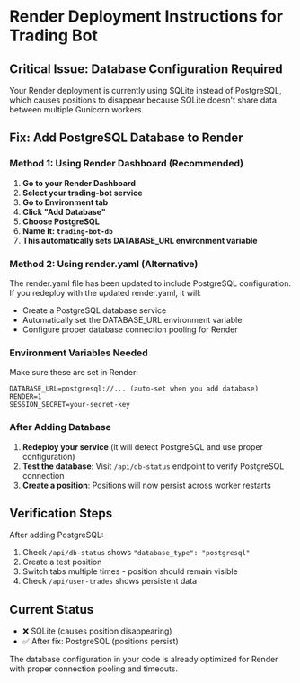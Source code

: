 # Render Deployment Instructions for Trading Bot

## Critical Issue: Database Configuration Required

Your Render deployment is currently using SQLite instead of PostgreSQL, which causes positions to disappear because SQLite doesn't share data between multiple Gunicorn workers.

## Fix: Add PostgreSQL Database to Render

### Method 1: Using Render Dashboard (Recommended)

1. **Go to your Render Dashboard**
2. **Select your trading-bot service**
3. **Go to Environment tab**
4. **Click "Add Database"**
5. **Choose PostgreSQL**
6. **Name it: `trading-bot-db`**
7. **This automatically sets DATABASE_URL environment variable**

### Method 2: Using render.yaml (Alternative)

The render.yaml file has been updated to include PostgreSQL configuration. If you redeploy with the updated render.yaml, it will:

- Create a PostgreSQL database service
- Automatically set the DATABASE_URL environment variable
- Configure proper database connection pooling for Render

### Environment Variables Needed

Make sure these are set in Render:

```
DATABASE_URL=postgresql://... (auto-set when you add database)
RENDER=1
SESSION_SECRET=your-secret-key
```

### After Adding Database

1. **Redeploy your service** (it will detect PostgreSQL and use proper configuration)
2. **Test the database**: Visit `/api/db-status` endpoint to verify PostgreSQL connection
3. **Create a position**: Positions will now persist across worker restarts

## Verification Steps

After adding PostgreSQL:

1. Check `/api/db-status` shows `"database_type": "postgresql"`
2. Create a test position
3. Switch tabs multiple times - position should remain visible
4. Check `/api/user-trades` shows persistent data

## Current Status

- ❌ SQLite (causes position disappearing)
- ✅ After fix: PostgreSQL (positions persist)

The database configuration in your code is already optimized for Render with proper connection pooling and timeouts.